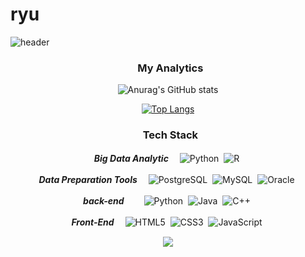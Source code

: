 # ryu
![header](https://capsule-render.vercel.app/api?type=slice&color=gradient&height=200&section=footer&text=To%20Become%20a%20DataScientist&fontSize=65)  

<div align="center">

  ###  &nbsp; My Analytics
  ![Anurag's GitHub stats](https://github-readme-stats.vercel.app/api?username=ryunada&show_icons=true&theme=radical)

  [![Top Langs](https://github-readme-stats.vercel.app/api/top-langs/?username=ryunada&layout=compact)](https://github.com/anuraghazra/github-readme-stats) 


  ### &nbsp; Tech Stack
  <p></p>
  
  ***Big Data Analytic***　
  ![Python](https://img.shields.io/badge/Python-white?style=flat-square&logo=Python&logoColor=4672A1)&nbsp;
  ![R](https://img.shields.io/badge/R-white?style=flat-square&logo=R&logoColor=4672A1)&nbsp;
  
  ***Data Preparation Tools***　
  ![PostgreSQL](https://img.shields.io/badge/PostgreSQL-white?style=flat-square&logo=PostgreSQL&logoColor=557F9A)&nbsp;
  ![MySQL](https://img.shields.io/badge/MySQL-white?style=flat-square&logo=MySQL&logoColor=557F9A)&nbsp;
  ![Oracle](https://img.shields.io/badge/Oracle-white?style=flat-square&logo=Oracle&logoColor=B84F3C)&nbsp;
  
  ***back-end***　　
  ![Python](https://img.shields.io/badge/Python-white?style=flat-square&logo=Python&logoColor=4672A1)&nbsp;
  ![Java](https://img.shields.io/badge/Java-white?style=flat-square&logo=Java&logoColor=CF342F)&nbsp;
  ![C++](https://img.shields.io/badge/C++-white?style=flat-square&logo=C++&logoColor=CF342F)&nbsp;
  
  
  ***Front-End***　
  ![HTML5](https://img.shields.io/badge/HTML5-white?style=flat-square&logo=HTML5&logoColor=D65C37)&nbsp;
  ![CSS3](https://img.shields.io/badge/CSS3-white?style=flat-square&logo=CSS3&logoColor=3371B3)&nbsp;
  ![JavaScript](https://img.shields.io/badge/JavaScript-white?style=flat-square&logo=JavaScript&logoColor=F3E050)&nbsp;
  
  <a href="http://ryunada.github.io" target="_blank">
    <img src="https://img.shields.io/badge/http://ryunada.github.io-white?style=flat-square&logo=git&logoColor=Red"/ >
  </a>
  

</div>


